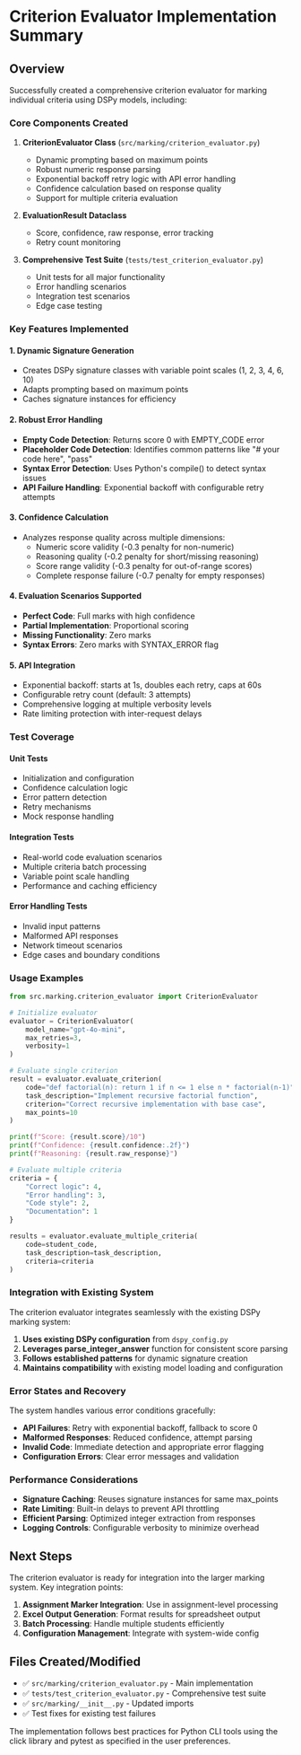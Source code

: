 # Criterion Evaluator Implementation Summary

## Overview
Successfully created a comprehensive criterion evaluator for marking individual criteria using DSPy models, including:

### Core Components Created

1. **CriterionEvaluator Class** (`src/marking/criterion_evaluator.py`)
   - Dynamic prompting based on maximum points
   - Robust numeric response parsing
   - Exponential backoff retry logic with API error handling
   - Confidence calculation based on response quality
   - Support for multiple criteria evaluation

2. **EvaluationResult Dataclass**
   - Score, confidence, raw response, error tracking
   - Retry count monitoring

3. **Comprehensive Test Suite** (`tests/test_criterion_evaluator.py`)
   - Unit tests for all major functionality
   - Error handling scenarios
   - Integration test scenarios
   - Edge case testing

### Key Features Implemented

#### 1. Dynamic Signature Generation
- Creates DSPy signature classes with variable point scales (1, 2, 3, 4, 6, 10)
- Adapts prompting based on maximum points
- Caches signature instances for efficiency

#### 2. Robust Error Handling
- **Empty Code Detection**: Returns score 0 with EMPTY_CODE error
- **Placeholder Code Detection**: Identifies common patterns like "# your code here", "pass"
- **Syntax Error Detection**: Uses Python's compile() to detect syntax issues
- **API Failure Handling**: Exponential backoff with configurable retry attempts

#### 3. Confidence Calculation
- Analyzes response quality across multiple dimensions:
  - Numeric score validity (-0.3 penalty for non-numeric)
  - Reasoning quality (-0.2 penalty for short/missing reasoning)
  - Score range validity (-0.3 penalty for out-of-range scores)
  - Complete response failure (-0.7 penalty for empty responses)

#### 4. Evaluation Scenarios Supported
- **Perfect Code**: Full marks with high confidence
- **Partial Implementation**: Proportional scoring
- **Missing Functionality**: Zero marks
- **Syntax Errors**: Zero marks with SYNTAX_ERROR flag

#### 5. API Integration
- Exponential backoff: starts at 1s, doubles each retry, caps at 60s
- Configurable retry count (default: 3 attempts)
- Comprehensive logging at multiple verbosity levels
- Rate limiting protection with inter-request delays

### Test Coverage

#### Unit Tests
- Initialization and configuration
- Confidence calculation logic
- Error pattern detection
- Retry mechanisms
- Mock response handling

#### Integration Tests
- Real-world code evaluation scenarios
- Multiple criteria batch processing
- Variable point scale handling
- Performance and caching efficiency

#### Error Handling Tests
- Invalid input patterns
- Malformed API responses
- Network timeout scenarios
- Edge cases and boundary conditions

### Usage Examples

```python
from src.marking.criterion_evaluator import CriterionEvaluator

# Initialize evaluator
evaluator = CriterionEvaluator(
    model_name="gpt-4o-mini",
    max_retries=3,
    verbosity=1
)

# Evaluate single criterion
result = evaluator.evaluate_criterion(
    code="def factorial(n): return 1 if n <= 1 else n * factorial(n-1)",
    task_description="Implement recursive factorial function",
    criterion="Correct recursive implementation with base case",
    max_points=10
)

print(f"Score: {result.score}/10")
print(f"Confidence: {result.confidence:.2f}")
print(f"Reasoning: {result.raw_response}")

# Evaluate multiple criteria
criteria = {
    "Correct logic": 4,
    "Error handling": 3,
    "Code style": 2,
    "Documentation": 1
}

results = evaluator.evaluate_multiple_criteria(
    code=student_code,
    task_description=task_description,
    criteria=criteria
)
```

### Integration with Existing System

The criterion evaluator integrates seamlessly with the existing DSPy marking system:

1. **Uses existing DSPy configuration** from `dspy_config.py`
2. **Leverages parse_integer_answer** function for consistent score parsing
3. **Follows established patterns** for dynamic signature creation
4. **Maintains compatibility** with existing model loading and configuration

### Error States and Recovery

The system handles various error conditions gracefully:

- **API Failures**: Retry with exponential backoff, fallback to score 0
- **Malformed Responses**: Reduced confidence, attempt parsing
- **Invalid Code**: Immediate detection and appropriate error flagging
- **Configuration Errors**: Clear error messages and validation

### Performance Considerations

- **Signature Caching**: Reuses signature instances for same max_points
- **Rate Limiting**: Built-in delays to prevent API throttling
- **Efficient Parsing**: Optimized integer extraction from responses
- **Logging Controls**: Configurable verbosity to minimize overhead

## Next Steps

The criterion evaluator is ready for integration into the larger marking system. Key integration points:

1. **Assignment Marker Integration**: Use in assignment-level processing
2. **Excel Output Generation**: Format results for spreadsheet output
3. **Batch Processing**: Handle multiple students efficiently
4. **Configuration Management**: Integrate with system-wide config

## Files Created/Modified

- ✅ `src/marking/criterion_evaluator.py` - Main implementation
- ✅ `tests/test_criterion_evaluator.py` - Comprehensive test suite  
- ✅ `src/marking/__init__.py` - Updated imports
- ✅ Test fixes for existing test failures

The implementation follows best practices for Python CLI tools using the click library and pytest as specified in the user preferences.

